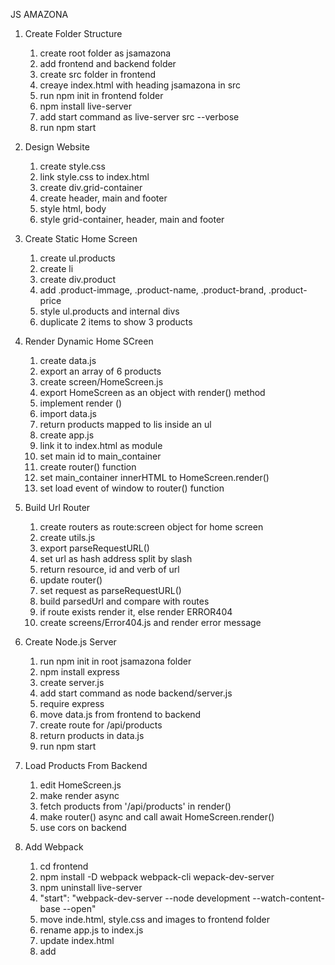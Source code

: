 JS AMAZONA

1. Create Folder Structure
    1. create root folder as jsamazona
    2. add frontend and backend folder
    3. create src folder in frontend
    4. creaye index.html with heading jsamazona in src
    5. run npm init in frontend folder
    6. npm install live-server
    7. add start command as live-server src --verbose
    8. run npm start

2. Design Website
    1. create style.css
    2. link style.css to index.html
    3. create div.grid-container
    4. create header, main and footer
    5. style html, body
    6. style grid-container, header, main and footer 

3. Create Static Home Screen
    1. create ul.products 
    2. create li
    3. create div.product
    4. add .product-immage, .product-name, .product-brand, .product-price
    5. style ul.products and internal divs
    6. duplicate 2 items to show 3 products 

4. Render Dynamic Home SCreen
    1. create data.js
    2. export an array of 6 products
    3. create screen/HomeScreen.js
    4. export HomeScreen as an object with render() method
    5. implement render ()
    6. import data.js
    7. return products mapped to lis inside an ul
    8. create app.js
    9. link it to index.html as module 
    10. set main id to main_container
    11. create router() function
    12. set main_container innerHTML to HomeScreen.render()
    13. set load event of window to router() function 
5. Build Url Router  
    1. create routers as route:screen object for home screen 
    2. create utils.js
    3. export parseRequestURL()
    4. set url as hash address split by slash
    5. return resource, id and verb of url
    6. update router()
    7. set request as parseRequestURL() 
    8. build parsedUrl and compare with routes
    9. if route exists render it, else render ERROR404
    10. create screens/Error404.js and render error message 
6. Create Node.js Server
    1. run npm init in root jsamazona folder
    2. npm install express
    3. create server.js
    4. add start command as node backend/server.js
    5. require express
    6. move data.js from frontend to backend 
    7. create route for /api/products
    8. return products in data.js
    9. run npm start
7. Load Products From Backend
    1. edit HomeScreen.js
    2. make render async
    3. fetch products from '/api/products' in render()
    4. make router() async and call await HomeScreen.render()
    5. use cors on backend  
8. Add Webpack
    1. cd frontend 
    2. npm install -D webpack webpack-cli wepack-dev-server
    3. npm uninstall live-server
    4. "start": "webpack-dev-server --node development --watch-content-base --open"
    5. move inde.html, style.css and images to frontend folder 
    6. rename app.js to index.js
    7. update index.html
    8. add <script src="main.js"><script> before </body>
    9. npm start
    10. npm install axios
    11. change fetch to axios in HomeScreen
9. Install Babel For ES6 Syntax
    1. npm install -D babel core, cli, node, preset-env
    2. create .babelrc and set presests to @babel/preset-env
    3. npm install -D nodemon 
    4. set start: nodemon --watch backend --exec babel-node backend/sever.js
    5. convert require to import in server.js
    6. npm start